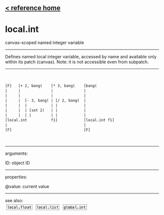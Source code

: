 [< reference home](index.html)
---

# local.int


canvas-scoped named integer variable

---

Defines named local integer variable, accessed by name and available only within
            its patch (canvas). Note: it is not accessible even from subpatch.
<br>


---


```


[F]   [+ 2, bang(    [* 3, bang(    [bang(
|     |              |              |
|     |              |              |
|     |  [- 3, bang( | [/ 2, bang(  |
|     |  |           | |            |
|     |  | [set 2(   | |            |
|     |  | |         | |            |
[local.int           f1]            [local.int f1]
|                                   |
[F]                                 [F]

            
```

---
arguments:

ID: object ID<br>

---
properties:

@value: current value<br>

---
see also:<br>
[![local.float](img/object_local.float.png)](local.float.html)
[![local.list](img/object_local.list.png)](local.list.html)
[![global.int](img/object_global.int.png)](global.int.html)
